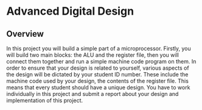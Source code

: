 # **Advanced Digital Design**

## **Overview**

In this project you will build a simple part of a microprocessor. Firstly, you will build two main blocks:
the ALU and the register file, then you will connect them together and run a simple machine code
program on them.
In order to ensure that your design is related to yourself, various aspects of the design will be dictated by
your student ID number. These include the machine code used by your design, the contents of the register
file. This means that every student should have a unique design.
You have to work individually in this project and submit a report about your design and implementation
of this project.
